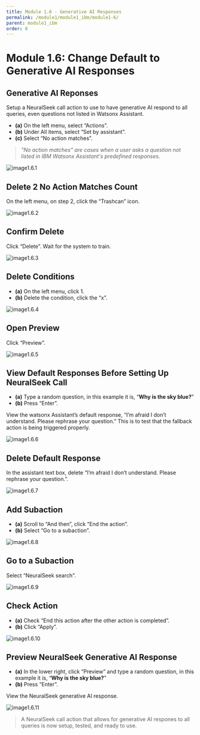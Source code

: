 ```yaml
---
title: Module 1.6 - Generative AI Responses
permalink: /module1/module1_ibm/module1-6/
parent: module1_ibm
order: 6
---
```


# Module 1.6: Change Default to Generative AI Responses

## Generative AI Reponses

Setup a NeuralSeek call action to use to have generative AI respond to all queries, even questions not listed in Watsonx Assistant. 

- **(a)** On the left menu, select “Actions”.
- **(b)** Under All items, select “Set by assistant”.
- **(c)** Select “No action matches”.
  
> *"No action matches" are cases when a user asks a question not listed in IBM Watsonx Assistant's predefined responses*.

![image1.6.1](images/image1.6.1.png)

## Delete 2 No Action Matches Count

On the left menu, on step 2, click the “Trashcan” icon.

![image1.6.2](images/image1.6.2.png)

## Confirm Delete

Click “Delete”. Wait for the system to train.

![image1.6.3](images/image1.6.3.png)

## Delete Conditions

- **(a)** On the left menu, click 1.
- **(b)** Delete the condition, click the “x”.
 
![image1.6.4](images/image1.6.4.png)

## Open Preview

Click “Preview”.

![image1.6.5](images/image1.6.5.png)

## View Default Responses Before Setting Up NeuralSeek Call

- **(a)** Type a random question, in this example it is, “**Why is the sky blue?**”
- **(b)** Press “Enter”.
  
View the watsonx Assistant’s default response, “I’m afraid I don’t understand. Please rephrase your question.” This is to test that the fallback action is being triggered properly.

![image1.6.6](images/image1.6.6.png)

## Delete Default Response

In the assistant text box, delete “I’m afraid I don’t understand. Please rephrase your question.”.

![image1.6.7](images/image1.6.7.png)

## Add Subaction

- **(a)** Scroll to “And then”, click “End the action”.
- **(b)** Select “Go to a subaction”.

![image1.6.8](images/image1.6.8.png)

## Go to a Subaction

Select “NeuralSeek search".

![image1.6.9](images/image1.6.9.png)

## Check Action

- **(a)** Check “End this action after the other action is completed”.
- **(b)** Click “Apply”.

![image1.6.10](images/image1.6.10.png)

## Preview NeuralSeek Generative AI Response

- **(a)** In the lower right, click “Preview” and type a random question, in this example it is, “**Why is the sky blue?**”
- **(b)** Press “Enter”.

View the NeuralSeek generative AI response.

![image1.6.11](images/image1.6.11.png)

> A NeuralSeek call action that allows for generative AI respones to all queries is now setup, tested, and ready to use. 